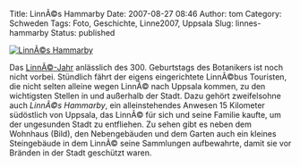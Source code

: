 Title: LinnÃ©s Hammarby
Date: 2007-08-27 08:46
Author: tom
Category: Schweden
Tags: Foto, Geschichte, Linne2007, Uppsala
Slug: linnes-hammarby
Status: published

[![LinnÃ©s
Hammarby](/pic/linnehammar_s.jpg "LinnÃ©s Hammarby")](/pic/linnehammar_l.jpg)

Das [LinnÃ©-Jahr](http://www.fiket.de/tag/linne2007) anlässlich des 300.
Geburtstags des Botanikers ist noch nicht vorbei. Stündlich fährt der
eigens eingerichtete LinnÃ©bus Touristen, die nicht selten alleine wegen
LinnÃ© nach Uppsala kommen, zu den wichtigsten Stellen in und außerhalb
der Stadt. Dazu gehört zweifelsohne auch *LinnÃ©s Hammarby*, ein
alleinstehendes Anwesen 15 Kilometer südöstlich von Uppsala, das LinnÃ©
für sich und seine Familie kaufte, um der ungesunden Stadt zu
entfliehen. Zu sehen gibt es neben dem Wohnhaus (Bild), den
Nebengebäuden und dem Garten auch ein kleines Steingebäude in dem LinnÃ©
seine Sammlungen aufbewahrte, damit sie vor Bränden in der Stadt
geschützt waren.

